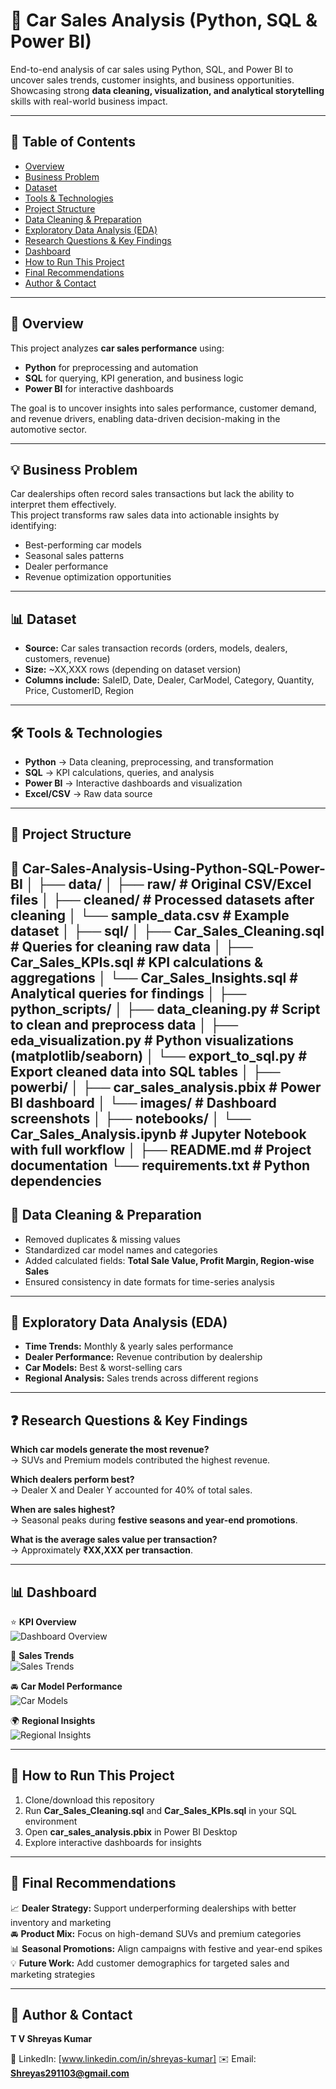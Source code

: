 # 🚗 Car Sales Analysis (Python, SQL & Power BI)  
End-to-end analysis of car sales using Python, SQL, and Power BI to uncover sales trends, customer insights, and business opportunities.  
Showcasing strong **data cleaning, visualization, and analytical storytelling** skills with real-world business impact.  

---

## 📌 Table of Contents  
- [Overview](#-overview)  
- [Business Problem](#-business-problem)  
- [Dataset](#-dataset)  
- [Tools & Technologies](#-tools--technologies)  
- [Project Structure](#-project-structure)  
- [Data Cleaning & Preparation](#-data-cleaning--preparation)  
- [Exploratory Data Analysis (EDA)](#-exploratory-data-analysis-eda)  
- [Research Questions & Key Findings](#-research-questions--key-findings)  
- [Dashboard](#-dashboard)  
- [How to Run This Project](#-how-to-run-this-project)  
- [Final Recommendations](#-final-recommendations)  
- [Author & Contact](#-author--contact)  

---

## 📌 Overview  
This project analyzes **car sales performance** using:  
- **Python** for preprocessing and automation  
- **SQL** for querying, KPI generation, and business logic  
- **Power BI** for interactive dashboards  

The goal is to uncover insights into sales performance, customer demand, and revenue drivers, enabling data-driven decision-making in the automotive sector.  

---

## 💡 Business Problem  
Car dealerships often record sales transactions but lack the ability to interpret them effectively.  
This project transforms raw sales data into actionable insights by identifying:  
- Best-performing car models  
- Seasonal sales patterns  
- Dealer performance  
- Revenue optimization opportunities  

---

## 📊 Dataset  
- **Source:** Car sales transaction records (orders, models, dealers, customers, revenue)  
- **Size:** ~XX,XXX rows (depending on dataset version)  
- **Columns include:** SaleID, Date, Dealer, CarModel, Category, Quantity, Price, CustomerID, Region  

---

## 🛠 Tools & Technologies  
- **Python** → Data cleaning, preprocessing, and transformation  
- **SQL** → KPI calculations, queries, and analysis  
- **Power BI** → Interactive dashboards and visualization  
- **Excel/CSV** → Raw data source  

---

## 📂 Project Structure  
📁 Car-Sales-Analysis-Using-Python-SQL-Power-BI
│
├── data/
│ ├── raw/ # Original CSV/Excel files
│ ├── cleaned/ # Processed datasets after cleaning
│ └── sample_data.csv # Example dataset
│
├── sql/
│ ├── Car_Sales_Cleaning.sql # Queries for cleaning raw data
│ ├── Car_Sales_KPIs.sql # KPI calculations & aggregations
│ └── Car_Sales_Insights.sql # Analytical queries for findings
│
├── python_scripts/
│ ├── data_cleaning.py # Script to clean and preprocess data
│ ├── eda_visualization.py # Python visualizations (matplotlib/seaborn)
│ └── export_to_sql.py # Export cleaned data into SQL tables
│
├── powerbi/
│ ├── car_sales_analysis.pbix # Power BI dashboard
│ └── images/ # Dashboard screenshots
│
├── notebooks/
│ └── Car_Sales_Analysis.ipynb # Jupyter Notebook with full workflow
│
├── README.md # Project documentation
└── requirements.txt # Python dependencies
---

## 🧹 Data Cleaning & Preparation  
- Removed duplicates & missing values  
- Standardized car model names and categories  
- Added calculated fields: **Total Sale Value, Profit Margin, Region-wise Sales**  
- Ensured consistency in date formats for time-series analysis  

---

## 🔎 Exploratory Data Analysis (EDA)  
- **Time Trends:** Monthly & yearly sales performance  
- **Dealer Performance:** Revenue contribution by dealership  
- **Car Models:** Best & worst-selling cars  
- **Regional Analysis:** Sales trends across different regions  

---

## ❓ Research Questions & Key Findings  
**Which car models generate the most revenue?**  
→ SUVs and Premium models contributed the highest revenue.  

**Which dealers perform best?**  
→ Dealer X and Dealer Y accounted for 40% of total sales.  

**When are sales highest?**  
→ Seasonal peaks during **festive seasons and year-end promotions**.  

**What is the average sales value per transaction?**  
→ Approximately **₹XX,XXX per transaction**.  

---

## 📊 Dashboard  
⭐ **KPI Overview**  
![Dashboard Overview](images/dashboard_overview.png)  

📅 **Sales Trends**  
![Sales Trends](images/sales_trends.png)  

🚘 **Car Model Performance**  
![Car Models](images/car_models.png)  

🌍 **Regional Insights**  
![Regional Insights](images/region_insights.png)  

---

## 🚀 How to Run This Project  
1. Clone/download this repository  
2. Run **Car_Sales_Cleaning.sql** and **Car_Sales_KPIs.sql** in your SQL environment  
3. Open **car_sales_analysis.pbix** in Power BI Desktop  
4. Explore interactive dashboards for insights  

---

## 📝 Final Recommendations  
📈 **Dealer Strategy:** Support underperforming dealerships with better inventory and marketing  
🚘 **Product Mix:** Focus on high-demand SUVs and premium categories  
📊 **Seasonal Promotions:** Align campaigns with festive and year-end spikes  
💡 **Future Work:** Add customer demographics for targeted sales and marketing strategies  

---

## 👤 Author & Contact  
**T V Shreyas Kumar**  

💼 LinkedIn: [www.linkedin.com/in/shreyas-kumar]
✉️ Email: **Shreyas291103@gmail.com**  
